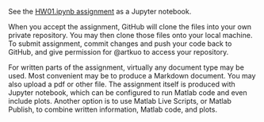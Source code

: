 See the [HW01.ipynb assignment](HW01.ipynb) as a Jupyter notebook.

When you accept the assignment, GitHub will clone the files into your own private repository. You may then clone those files onto your local machine. To submit assignment, commit changes and push your code back to GitHub, and give permission for @artkuo to access your repository.

For written parts of the assignment, virtually any document type may be used. Most convenient may be to produce a Markdown document. You may also upload a pdf or other file. The assignment itself is produced with Jupyter notebook, which can be configured to run Matlab code and even include plots. Another option is to use Matlab Live Scripts, or Matlab Publish, to combine written information, Matlab code, and plots.
